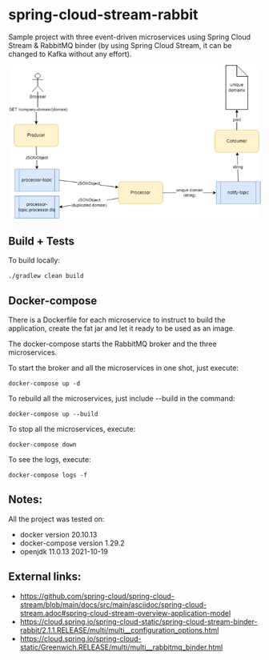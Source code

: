 # spring-cloud-stream-rabbit
Sample project with three event-driven microservices using Spring Cloud Stream & RabbitMQ binder 
(by using Spring Cloud Stream, it can be changed to Kafka without any effort).

![Architecture](diagram.png?raw=true)

## Build + Tests
To build locally:
```
./gradlew clean build
```

## Docker-compose
There is a Dockerfile for each microservice to instruct to build the application, create the fat jar and 
let it ready to be used as an image.

The docker-compose starts the RabbitMQ broker and the three microservices.

To start the broker and all the microservices in one shot, just execute:
```
docker-compose up -d
```

To rebuild all the microservices, just include --build in the command:
```
docker-compose up --build
```

To stop all the microservices, execute:
```
docker-compose down
```

To see the logs, execute:
```
docker-compose logs -f
```

## Notes:
All the project was tested on:

- docker version 20.10.13
- docker-compose version 1.29.2
- openjdk 11.0.13 2021-10-19

## External links:
- https://github.com/spring-cloud/spring-cloud-stream/blob/main/docs/src/main/asciidoc/spring-cloud-stream.adoc#spring-cloud-stream-overview-application-model
- https://cloud.spring.io/spring-cloud-static/spring-cloud-stream-binder-rabbit/2.1.1.RELEASE/multi/multi__configuration_options.html
- https://cloud.spring.io/spring-cloud-static/Greenwich.RELEASE/multi/multi__rabbitmq_binder.html